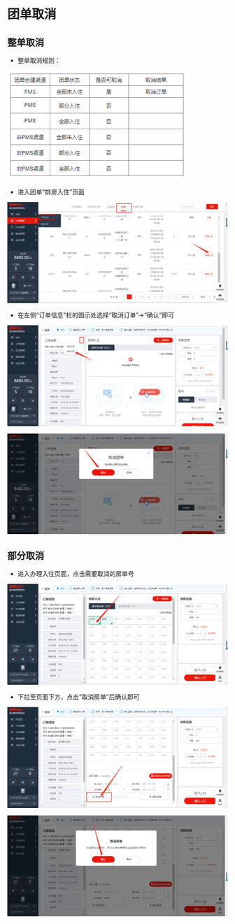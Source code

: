 # 团单取消

## 整单取消

* 整单取消规则：

![](../../../.gitbook/assets/image%20%28820%29.png)

* 进入团单“排房入住”页面

![](../../../.gitbook/assets/image%20%28764%29.png)

* 在左侧“订单信息”栏的图示处选择“取消订单”→“确认”即可

![](../../../.gitbook/assets/image%20%28777%29.png)

![](../../../.gitbook/assets/image%20%28485%29.png)

## 部分取消

* 进入办理入住页面，点击需要取消的房单号

![](../../../.gitbook/assets/image%20%28259%29.png)

* 下拉至页面下方，点击“取消房单”后确认即可

![](../../../.gitbook/assets/image%20%28739%29.png)

![](../../../.gitbook/assets/image%20%28186%29.png)



